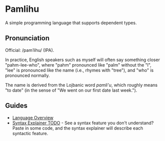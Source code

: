 # Pamlihu

A simple programming language that supports dependent types.

## Pronunciation

Official: /pamˈlihu/ (IPA).

In practice, English speakers such as myself will often say something closer "pahm-lee-who",
where "pahm" pronounced like "palm" without the "l",
"lee" is pronounced like the name (i.e., rhymes with "tree"),
and "who" is pronounced normally.

The name is derived from the Lojbanic word _pamli'u_, which roughly
means "to date" (in the sense of "We went on our first date last week.").

## Guides

- [Language Overview](./docs/getting_started/overview.md)
- [Syntax Explainer TODO](about:TODOCOMPLETE) - See a syntax feature you don't understand? Paste in some code, and the syntax explainer will describe each syntactic feature.
